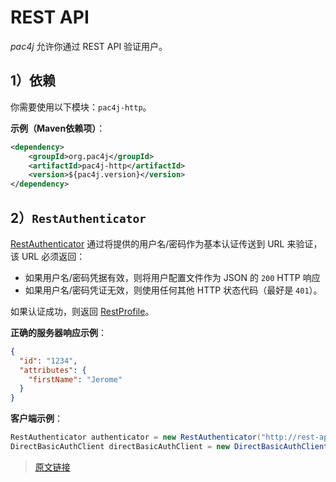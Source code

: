# REST API

*pac4j* 允许你通过 REST API 验证用户。

## 1）依赖

你需要使用以下模块：`pac4j-http`。

**示例（Maven依赖项）**：

```xml
<dependency>
    <groupId>org.pac4j</groupId>
    <artifactId>pac4j-http</artifactId>
    <version>${pac4j.version}</version>
</dependency>
```

## 2）`RestAuthenticator`

[RestAuthenticator](https://github.com/pac4j/pac4j/blob/master/pac4j-http/src/main/java/org/pac4j/http/credentials/authenticator/RestAuthenticator.java) 通过将提供的用户名/密码作为基本认证传送到 URL 来验证，该 URL 必须返回：

- 如果用户名/密码凭据有效，则将用户配置文件作为 JSON 的 `200` HTTP 响应
- 如果用户名/密码凭证无效，则使用任何其他 HTTP 状态代码（最好是 `401`）。

如果认证成功，则返回 [RestProfile](https://github.com/pac4j/pac4j/blob/master/pac4j-http/src/main/java/org/pac4j/http/profile/RestProfile.java)。

**正确的服务器响应示例**：

```json
{
  "id": "1234",
  "attributes": {
    "firstName": "Jerome"
  }
}
```

**客户端示例**：

```java
RestAuthenticator authenticator = new RestAuthenticator("http://rest-api-url");
DirectBasicAuthClient directBasicAuthClient = new DirectBasicAuthClient(authenticator);
```

> [原文链接](https://www.pac4j.org/5.6.x/docs/authenticators/rest.html)